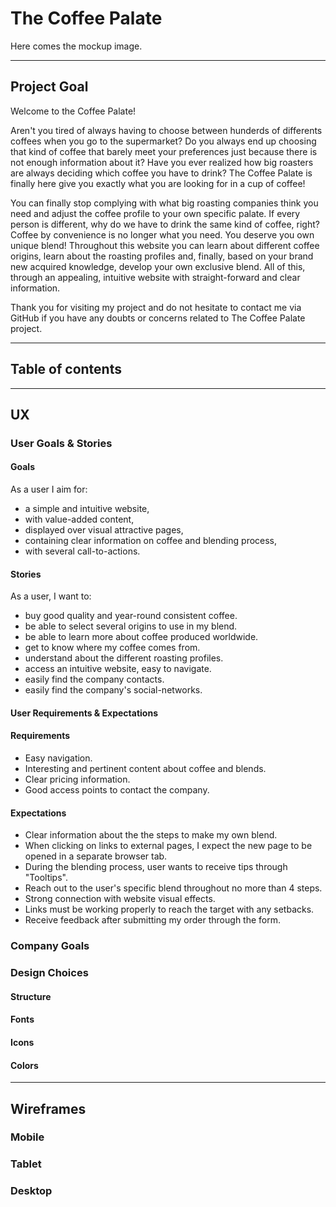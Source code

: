# **The Coffee Palate**

Here comes the mockup image.

---

## **Project Goal** 

<p>Welcome to the Coffee Palate!</p>
<p>Aren't you tired of always having to choose between hunderds of differents coffees when you go to the supermarket? Do you always end up choosing that kind of coffee that barely meet your preferences just because there is not enough information about it? Have you ever realized how big roasters are always deciding which coffee you have to drink?
The Coffee Palate is finally here give you exactly what you are looking for in a cup of coffee!</p> 
<p>You can finally stop complying with what big roasting companies think you need and adjust the coffee profile to your own specific palate.
If every person is different, why do we have to drink the same kind of coffee, right? Coffee by convenience is no longer what you need. You deserve you own unique blend!
Throughout this website you can learn about different coffee origins, learn about the roasting profiles and, finally, based on your brand new acquired knowledge, develop your own exclusive blend. 
All of this, through an appealing, intuitive website with straight-forward and clear information.</p>
<p>Thank you for visiting my project and do not hesitate to contact me via GitHub if you have any doubts or concerns related to The Coffee Palate project.</p>

---

## **Table of contents** 

---

## **UX**

### **User Goals & Stories**

#### **Goals**
As a user I aim for:
* a simple and intuitive website,
* with value-added content,
* displayed over visual attractive pages,
* containing clear information on coffee and blending process,
* with several call-to-actions.


#### **Stories**
As a user, I want to:
* buy good quality and year-round consistent coffee.
* be able to select several origins to use in my blend.
* be able to learn more about coffee produced worldwide.
* get to know where my coffee comes from.
* understand about the different roasting profiles.
* access an intuitive website, easy to navigate.
* easily find the company contacts.
* easily find the company's social-networks.

#### **User Requirements & Expectations**

#### **Requirements**
* Easy navigation.
* Interesting and pertinent content about coffee and blends.
* Clear pricing information.
* Good access points to contact the company.

#### **Expectations**

* Clear information about the the steps to make my own blend.
* When clicking on links to external pages, I expect the new page to be opened in a separate browser tab.
* During the blending process, user wants to receive tips through "Tooltips".
* Reach out to the user's specific blend throughout no more than 4 steps.
* Strong connection with website visual effects.
* Links must be working properly to reach the target with any setbacks.
* Receive feedback after submitting my order through the form.

### **Company Goals**

### **Design Choices**

#### Structure

#### Fonts

#### Icons

#### Colors

---

## **Wireframes**
### **Mobile** ###
### **Tablet** ###
### **Desktop** ###


